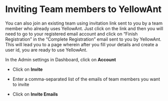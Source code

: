# Inviting Team members to YellowAnt

You can also join an existing team using invitation link sent to you by a team member who already uses YellowAnt. Just click on the link and then you will need to go to your registered email account and click on “Finish Registration” in the “Complete Registration” email sent to you by YellowAnt. This will lead you to a page wherein after you fill your details and create a user id, you are ready to use YellowAnt.

In the Admin settings in Dashboard, click on **Account**

* Click on **Invite**

* Enter a comma-separated list of the emails of team members you want to invite

* Click on **Invite Emails**



